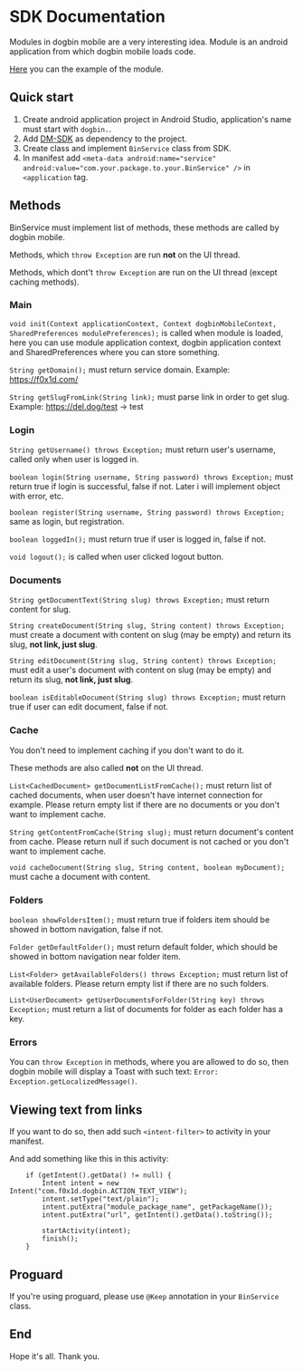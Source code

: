 # SDK Documentation

Modules in dogbin mobile are a very interesting idea. Module is an android application from which dogbin mobile loads code.

[Here](https://github.com/F0x1d/dogbin-mobile/tree/master/testservice) you can the example of the module.

## Quick start

1. Create android application project in Android Studio, application's name must start with ```dogbin.```.
2. Add [DM-SDK](https://files.f0x1d.com/files/dm-sdk.aar) as dependency to the project.
3. Create class and implement ```BinService``` class from SDK.
4. In manifest add ```<meta-data android:name="service" android:value="com.your.package.to.your.BinService" />``` in ```<application``` tag.

## Methods

BinService must implement list of methods, these methods are called by dogbin mobile.

Methods, which ```throw Exception``` are run **not** on the UI thread.

Methods, which dont't ```throw Exception``` are run on the UI thread (except caching methods).

### Main

```void init(Context applicationContext, Context dogbinMobileContext, SharedPreferences modulePreferences);``` is called when module is loaded, here you can use module application context, dogbin application context and SharedPreferences where you can store something.

```String getDomain();``` must return service domain. Example: https://f0x1d.com/

```String getSlugFromLink(String link);``` must parse link in order to get slug. Example: https://del.dog/test -> test

### Login

```String getUsername() throws Exception;``` must return user's username, called only when user is logged in.

```boolean login(String username, String password) throws Exception;``` must return true if login is successful, false if not. Later i will implement object with error, etc.

```boolean register(String username, String password) throws Exception;``` same as login, but registration.

```boolean loggedIn();``` must return true if user is logged in, false if not.

```void logout();``` is called when user clicked logout button.

### Documents

```String getDocumentText(String slug) throws Exception;``` must return content for slug.

```String createDocument(String slug, String content) throws Exception;``` must create a document with content on slug (may be empty) and return its slug, **not link, just slug**.

```String editDocument(String slug, String content) throws Exception;``` must edit a user's document with content on slug (may be empty) and return its slug, **not link, just slug**.

```boolean isEditableDocument(String slug) throws Exception;``` must return true if user can edit document, false if not.

### Cache

You don't need to implement caching if you don't want to do it.

These methods are also called **not** on the UI thread.

```List<CachedDocument> getDocumentListFromCache();``` must return list of cached documents, when user doesn't have internet connection for example. Please return empty list if there are no documents or you don't want to implement cache.

```String getContentFromCache(String slug);``` must return document's content from cache. Please return null if such document is not cached or you don't want to implement cache.

```void cacheDocument(String slug, String content, boolean myDocument);``` must cache a document with content.

### Folders

```boolean showFoldersItem();``` must return true if folders item should be showed in bottom navigation, false if not.

```Folder getDefaultFolder();``` must return default folder, which should be showed in bottom navigation near folder item.

```List<Folder> getAvailableFolders() throws Exception;``` must return list of available folders. Please return empty list if there are no such folders.

```List<UserDocument> getUserDocumentsForFolder(String key) throws Exception;``` must return a list of documents for folder as each folder has a key.

### Errors

You can ```throw Exception``` in methods, where you are allowed to do so, then dogbin mobile will display a Toast with such text: ```Error: Exception.getLocalizedMessage()```.


## Viewing text from links

If you want to do so, then add such ```<intent-filter>``` to activity in your manifest.

And add something like this in this activity:
```
    if (getIntent().getData() != null) {
        Intent intent = new Intent("com.f0x1d.dogbin.ACTION_TEXT_VIEW");
        intent.setType("text/plain");
        intent.putExtra("module_package_name", getPackageName());
        intent.putExtra("url", getIntent().getData().toString());

        startActivity(intent);
        finish();
    }
```

## Proguard

If you're using proguard, please use ```@Keep``` annotation in your ```BinService``` class.

## End

Hope it's all. Thank you.
